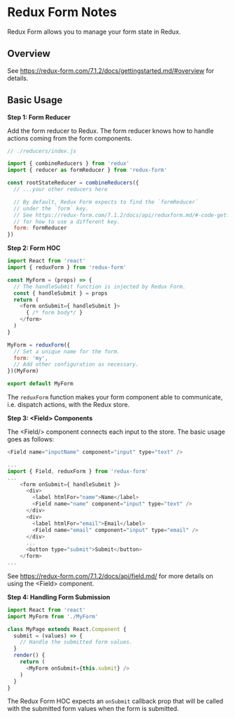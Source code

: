 # Redux Form Notes

Redux Form allows you to manage your form state in Redux.


## Overview

See https://redux-form.com/7.1.2/docs/gettingstarted.md/#overview for details.


## Basic Usage

**Step 1: Form Reducer**

Add the form reducer to Redux.  The form reducer knows how to handle actions
coming from the form components.

```js
// ./reducers/index.js

import { combineReducers } from 'redux'
import { reducer as formReducer } from 'redux-form'

const rootStateReducer = combineReducers({
  // ...your other reducers here

  // By default, Redux Form expects to find the `formReducer`
  // under the `form` key.
  // See https://redux-form.com/7.1.2/docs/api/reduxform.md/#-code-getformstate-function-code-optional-
  // for how to use a different key.
  form: formReducer
})
```

**Step 2: Form HOC**

```js
import React from 'react'
import { reduxForm } from 'redux-form'

const MyForm = (props) => {
  // The handleSubmit function is injected by Redux Form.
  const { handleSubmit } = props
  return (
    <form onSubmit={ handleSubmit }>
      { /* form body*/ }
    </form>
  )
}

MyForm = reduxForm({
  // Set a unique name for the form.
  form: 'my',
  // Add other configuration as necessary.
})(MyForm)

export default MyForm
```

The `reduxForm` function makes your form component able to communicate, i.e.
dispatch actions, with the Redux store.

**Step 3: &lt;Field> Components**

The &lt;Field/> component connects each input to the store.  The basic usage
goes as follows:

```js
<Field name="inputName" component="input" type="text" />
```

```js
...
import { Field, reduxForm } from 'redux-form'
...
    <form onSubmit={ handleSubmit }>
      <div>
        <label htmlFor="name">Name</label>
        <Field name="name" component="input" type="text" />
      </div>
      <div>
        <label htmlFor="email">Email</label>
        <Field name="email" component="input" type="email" />
      </div>
      ...
      <button type="submit">Submit</button>
    </form>
...
```

See https://redux-form.com/7.1.2/docs/api/field.md/ for more details on using
the &lt;Field> component.

**Step 4: Handling Form Submission**

```js
import React from 'react'
import MyForm from './MyForm'

class MyPage extends React.Component {
  submit = (values) => {
    // Handle the submitted form values.
  }
  render() {
    return (
      <MyForm onSubmit={this.submit} />
    )
  }
}
```

The Redux Form HOC expects an `onSubmit` callback prop that will be called
with the submitted form values when the form is submitted.
